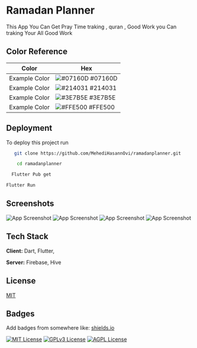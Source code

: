 
# Ramadan Planner

This App You Can Get Pray Time traking , quran , Good Work you Can traking Your All Good Work 

## Color Reference

| Color             | Hex                                                                |
| ----------------- | ------------------------------------------------------------------ |
| Example Color | ![#07160D](https://via.placeholder.com/10/07160D?text=+) #07160D |
| Example Color | ![#214031](https://via.placeholder.com/10/214031?text=+) #214031 |
| Example Color | ![#3E7B5E](https://via.placeholder.com/10/00b48a?text=+) #3E7B5E |
| Example Color | ![#FFE500](https://via.placeholder.com/10/3E7B5E?text=+) #FFE500 |


## Deployment

To deploy this project run

```bash
   git clone https://github.com/MehediHasannOvi/ramadanplanner.git
```

```bash
    cd ramadanplanner
```

```bash
  Flutter Pub get 
```

```bash
Flutter Run
```


## Screenshots

![App Screenshot](https://github.com/MehediHasannOvi/ramadanplanner/blob/master/Screenshot/2.jpg?raw=true)
![App Screenshot](https://github.com/MehediHasannOvi/ramadanplanner/blob/master/Screenshot/1.jpg?raw=true)
![App Screenshot](https://github.com/MehediHasannOvi/ramadanplanner/blob/master/Screenshot/3.jpg?raw=true)
![App Screenshot](https://github.com/MehediHasannOvi/ramadanplanner/blob/master/Screenshot/4.jpg?raw=true)


## Tech Stack

**Client:** Dart, Flutter, 

**Server:** Firebase, Hive


## License

[MIT](https://choosealicense.com/licenses/mit/)


## Badges

Add badges from somewhere like: [shields.io](https://shields.io/)

[![MIT License](https://img.shields.io/badge/License-MIT-green.svg)](https://choosealicense.com/licenses/mit/)
[![GPLv3 License](https://img.shields.io/badge/License-GPL%20v3-yellow.svg)](https://opensource.org/licenses/)
[![AGPL License](https://img.shields.io/badge/license-AGPL-blue.svg)](http://www.gnu.org/licenses/agpl-3.0)

